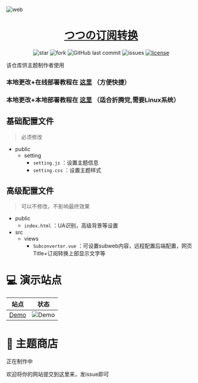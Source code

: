 <img src="https://cdn.jsdelivr.net/gh/lhl77/repository@main/blog/20210802143449.png" alt="web"/>

<h1 align="center"><a href="https://sub.tsutsu.cc/" target="_blank">つつの订阅转换</a></h1>

<p align="center">
<img alt="star" src="https://img.shields.io/github/stars/lhl77/subweb-tsutsu.svg"/>
<img alt="fork" src="https://img.shields.io/github/forks/lhl77/subweb-tsutsu.svg"/>
<img alt="GitHub last commit" src="https://img.shields.io/github/last-commit/lhl77/subweb-tsutsu.svg?label=commits">
<img alt="issues" src="https://img.shields.io/github/issues/lhl77/subweb-tsutsu.svg"/>
<a href="https://github.com/lhl77/subweb-tsutsu/blob/master/LICENSE"><img alt="license" src="https://img.shields.io/github/license/lhl77/subweb-tsutsu.svg"/></a>
</p>

该仓库供主题制作者使用

### 本地更改+在线部署教程在 [这里](https://github.com/lhl77/subweb-tsutsu/wiki)  （方便快捷）

### 本地更改+本地部署教程在 [这里](https://github.com/lhl77/subweb-tsutsu/wiki/%E3%81%A4%E3%81%A4%E3%81%AE%E8%AE%A2%E9%98%85%E8%BD%AC%E6%8D%A2%E2%80%94%E2%80%94%E6%9C%AC%E5%9C%B0%E6%90%AD%E5%BB%BA%E6%95%99%E7%A8%8B-for-%E6%8A%98%E8%85%BE%E5%85%9A)  （适合折腾党,需要Linux系统）

## 基础配置文件

> 必须修改

- public
    - setting
        - `setting.js` ：设置主题信息
        - `setting.css` ：设置主题样式


## 高级配置文件

> 可以不修改，不影响最终效果

- public
    - `index.html` ：UA识别，高级背景等设置
- src
    - views
        - `Subconverter.vue` ：可设置subweb内容，远程配置后端配置，网页Title+订阅转换上部显示文字等

# 💻 演示站点

| 站点                                  | 状态                                                         |
| ------------------------------------- | ------------------------------------------------------------ |
| [Demo](https://demo.sub.tsutsu.cc/)       | ![Demo](https://img.shields.io/website?url=https://demo.sub.tsutsu.cc/) |

# 🎨 主题商店
正在制作中

欢迎将你的网站提交到这里来，发issue即可

